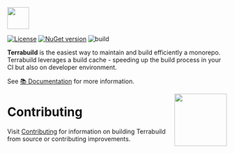 <a href="https://terrabuild.io?utm_campaign=magnusopera-terrabuild-github-repo&utm_source=github.com&utm_medium=top-logo" title="Terrabuild - Monorepo build tool">
    <img src="https://terrabuild.io/images/logo-name.svg" height="50" />
</a>

<br>

[![License](https://img.shields.io/github/license/magnusopera/terrabuild)](LICENSE)
[![NuGet version](https://badge.fury.io/nu/terrabuild.svg)](https://www.nuget.org/packages/Terrabuild)
![build](https://github.com/magnusopera/terrabuild/actions/workflows/build.yml/badge.svg?branch=main)

**Terrabuild** is the easiest way to maintain and build efficiently a monorepo. Terrabuild leverages a build cache - speeding up the build process in your CI but also on developer environment.

See [📚 Documentation](https://terrabuild.io) for more information.

<a href="https://terrabuild.io/docs/get-started/?utm_campaign=magnusopera-terrabuild-github-repo&utm_source=github.com&utm_medium=get-started-button" title="Get Started">
    <img src="https://magnusopera.io/images/get-started.svg" align="right" width="120">
</a>

# Contributing
Visit [Contributing](CONTRIBUTING.md) for information on building Terrabuild from source or contributing improvements.

